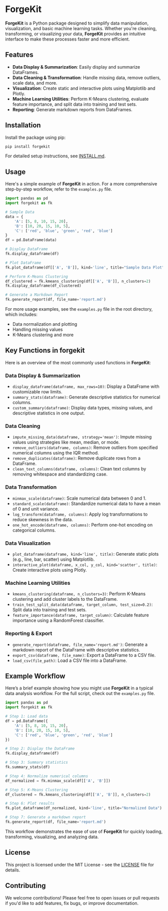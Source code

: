 # ForgeKit

**ForgeKit** is a Python package designed to simplify data manipulation, visualization, and basic machine learning tasks. Whether you're cleaning, transforming, or visualizing your data, **ForgeKit** provides an intuitive interface to make these processes faster and more efficient.

## Features

- **Data Display & Summarization**: Easily display and summarize DataFrames.
- **Data Cleaning & Transformation**: Handle missing data, remove outliers, scale data, and more.
- **Visualization**: Create static and interactive plots using Matplotlib and Plotly.
- **Machine Learning Utilities**: Perform K-Means clustering, evaluate feature importance, and split data into training and test sets.
- **Reporting**: Generate markdown reports from DataFrames.

## Installation

Install the package using pip:

```bash
pip install forgekit
```

For detailed setup instructions, see [INSTALL.md](INSTALL.md).

## Usage

Here's a simple example of **ForgeKit** in action. For a more comprehensive step-by-step workflow, refer to the `examples.py` file.

```python
import pandas as pd
import forgekit as fk

# Sample Data
data = {
    'A': [5, 8, 10, 15, 20],
    'B': [10, 20, 15, 10, 5],
    'C': ['red', 'blue', 'green', 'red', 'blue']
}
df = pd.DataFrame(data)

# Display DataFrame
fk.display_dataframe(df)

# Plot DataFrame
fk.plot_dataframe(df[['A', 'B']], kind='line', title="Sample Data Plot")

# Perform K-Means Clustering
df_clustered = fk.kmeans_clustering(df[['A', 'B']], n_clusters=2)
fk.display_dataframe(df_clustered)

# Generate a Markdown Report
fk.generate_report(df, file_name='report.md')
```

For more usage examples, see the `examples.py` file in the root directory, which includes:

- Data normalization and plotting
- Handling missing values
- K-Means clustering and more

## Key Functions in forgekit

Here is an overview of the most commonly used functions in **ForgeKit**:

### Data Display & Summarization
- `display_dataframe(dataframe, max_rows=10)`: Display a DataFrame with customizable row limits.
- `summary_stats(dataframe)`: Generate descriptive statistics for numerical columns.
- `custom_summary(dataframe)`: Display data types, missing values, and descriptive statistics in one output.

### Data Cleaning
- `impute_missing_data(dataframe, strategy='mean')`: Impute missing values using strategies like mean, median, or mode.
- `remove_outliers(dataframe, columns)`: Remove outliers from specified numerical columns using the IQR method.
- `remove_duplicates(dataframe)`: Remove duplicate rows from a DataFrame.
- `clean_text_columns(dataframe, columns)`: Clean text columns by removing whitespace and standardizing case.

### Data Transformation
- `minmax_scale(dataframe)`: Scale numerical data between 0 and 1.
- `standard_scale(dataframe)`: Standardize numerical data to have a mean of 0 and unit variance.
- `log_transform(dataframe, columns)`: Apply log transformations to reduce skewness in the data.
- `one_hot_encode(dataframe, columns)`: Perform one-hot encoding on categorical columns.

### Data Visualization
- `plot_dataframe(dataframe, kind='line', title)`: Generate static plots (e.g., line, bar, scatter) using Matplotlib.
- `interactive_plot(dataframe, x_col, y_col, kind='scatter', title)`: Create interactive plots using Plotly.

### Machine Learning Utilities
- `kmeans_clustering(dataframe, n_clusters=3)`: Perform K-Means clustering and add cluster labels to the DataFrame.
- `train_test_split_data(dataframe, target_column, test_size=0.2)`: Split data into training and test sets.
- `feature_importance(dataframe, target_column)`: Calculate feature importance using a RandomForest classifier.

### Reporting & Export
- `generate_report(dataframe, file_name='report.md')`: Generate a markdown report of the DataFrame with descriptive statistics.
- `export_csv(dataframe, file_name)`: Export a DataFrame to a CSV file.
- `load_csv(file_path)`: Load a CSV file into a DataFrame.

## Example Workflow

Here’s a brief example showing how you might use **ForgeKit** in a typical data analysis workflow. For the full script, check out the `examples.py` file.

```python
import pandas as pd
import forgekit as fk

# Step 1: Load data
df = pd.DataFrame({
    'A': [5, 8, 10, 15, 20],
    'B': [10, 20, 15, 10, 5],
    'C': ['red', 'blue', 'green', 'red', 'blue']
})

# Step 2: Display the DataFrame
fk.display_dataframe(df)

# Step 3: Summary statistics
fk.summary_stats(df)

# Step 4: Normalize numerical columns
df_normalized = fk.minmax_scale(df[['A', 'B']])

# Step 5: K-Means Clustering
df_clustered = fk.kmeans_clustering(df[['A', 'B']], n_clusters=2)

# Step 6: Plot results
fk.plot_dataframe(df_normalized, kind='line', title="Normalized Data")

# Step 7: Generate a markdown report
fk.generate_report(df, file_name='report.md')
```

This workflow demonstrates the ease of use of **ForgeKit** for quickly loading, transforming, visualizing, and analyzing data.

## License

This project is licensed under the MIT License - see the [LICENSE](LICENSE) file for details.

## Contributing

We welcome contributions! Please feel free to open issues or pull requests if you'd like to add features, fix bugs, or improve documentation.
